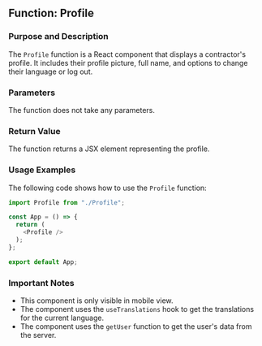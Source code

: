 ## Function: Profile

### Purpose and Description
The `Profile` function is a React component that displays a contractor's profile. It includes their profile picture, full name, and options to change their language or log out.

### Parameters
The function does not take any parameters.

### Return Value
The function returns a JSX element representing the profile.

### Usage Examples
The following code shows how to use the `Profile` function:
```javascript
import Profile from "./Profile";

const App = () => {
  return (
    <Profile />
  );
};

export default App;
```

### Important Notes
- This component is only visible in mobile view.
- The component uses the `useTranslations` hook to get the translations for the current language.
- The component uses the `getUser` function to get the user's data from the server.